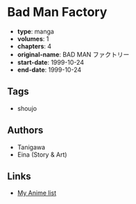 # Bad Man Factory

-   **type**: manga
-   **volumes**: 1
-   **chapters**: 4
-   **original-name**: BAD MAN ファクトリー
-   **start-date**: 1999-10-24
-   **end-date**: 1999-10-24

## Tags

-   shoujo

## Authors

-   Tanigawa
-   Eina (Story & Art)

## Links

-   [My Anime list](https://myanimelist.net/manga/23664/Bad_Man_Factory)
